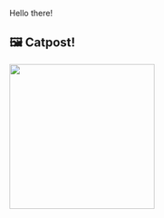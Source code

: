 Hello there!



## 🖼️ Catpost!

<sub>
    <img src="https://cdn2.thecatapi.com/images/bi0.jpg" height="256">
</sub>

